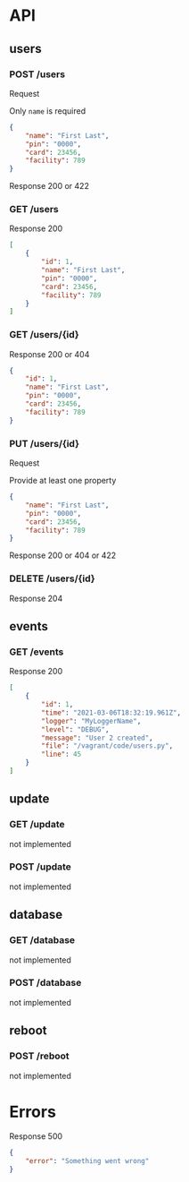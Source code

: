 # API

## users

### POST /users

Request

Only `name` is required

```json
{
    "name": "First Last",
    "pin": "0000",
    "card": 23456,
    "facility": 789
}
```

Response 200 or 422

### GET /users

Response 200

```json
[
    {
        "id": 1,
        "name": "First Last",
        "pin": "0000",
        "card": 23456,
        "facility": 789
    }
]
```

### GET /users/{id}

Response 200 or 404

```json
{
    "id": 1,
    "name": "First Last",
    "pin": "0000",
    "card": 23456,
    "facility": 789
}
```

### PUT /users/{id}

Request

Provide at least one property

```json
{
    "name": "First Last",
    "pin": "0000",
    "card": 23456,
    "facility": 789
}
```

Response 200 or 404 or 422

### DELETE /users/{id}

Response 204

## events

### GET /events

Response 200

```json
[
    {
        "id": 1,
        "time": "2021-03-06T18:32:19.961Z",
        "logger": "MyLoggerName",
        "level": "DEBUG",
        "message": "User 2 created",
        "file": "/vagrant/code/users.py",
        "line": 45
    }
]
```

## update

### GET /update

not implemented

### POST /update

not implemented

## database

### GET /database

not implemented

### POST /database

not implemented

## reboot

### POST /reboot

not implemented

# Errors

Response 500

```json
{
    "error": "Something went wrong"
}
```

